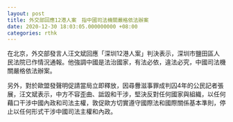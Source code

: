 ```yaml
---
layout: post
title: 外交部回應12港人案　指中國司法機關嚴格依法辦案
date: 2020-12-30 18:03:05.000000000 +08:00
categories: rthk
---
```


在北京，外交部發言人汪文斌回應「深圳12港人案」判決表示，深圳市鹽田區人民法院已作情況通報。他強調中國是法治國家，有法必依，違法必究，中國司法機關嚴格依法辦案。

另外，對於歐盟發聲明促請當局立即釋放，因尋釁滋事罪成判囚4年的公民記者張展，汪文斌表示，中方不容歪曲、詆毀和干涉，堅決反對任何國家與組織，以任何藉口干涉中國內政和司法主權，敦促歐方切實遵守國際法和國際關係基本準則，停止以任何形式干涉中國司法主權和內政。
